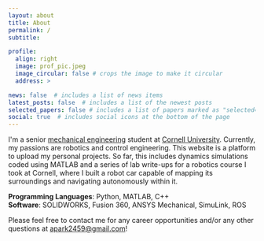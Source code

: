 ```yaml
---
layout: about
title: About
permalink: /
subtitle:

profile:
  align: right
  image: prof_pic.jpeg
  image_circular: false # crops the image to make it circular
  address: >

news: false  # includes a list of news items
latest_posts: false  # includes a list of the newest posts
selected_papers: false # includes a list of papers marked as "selected={true}"
social: true  # includes social icons at the bottom of the page
---
```

I'm a senior [mechanical engineering](https://www.mae.cornell.edu/mae) student at [Cornell University](https://www.cornell.edu/). Currently, my passions are robotics and control engineering. This website is a platform to upload my personal projects. So far, this includes dynamics simulations coded using MATLAB and a series of lab write-ups for a robotics course I took at Cornell, where I built a robot car capable of mapping its surroundings and navigating autonomously within it.

**Programming Languages**: Python, MATLAB, C++
<br>
**Software**: SOLIDWORKS, Fusion 360, ANSYS Mechanical, SimuLink, ROS

Please feel free to contact me for any career opportunities and/or any other questions at [apark2459@gmail.com](mailto:apark2459@gmail.com)!
